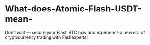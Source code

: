 # What-does-Atomic-Flash-USDT-mean-
Don’t wait — secure your Flash BTC now and experience a new era of cryptocurrency trading with Fashexperts!
